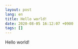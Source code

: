 ```yaml
---
layout: post
lang: en
title: Hello world!
date: 2020-08-05 16:12:07 +0900
tags: []
---
```


Hello world!